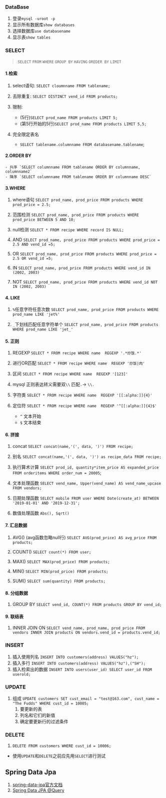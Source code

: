 ### DataBase

1. 登录`mysql -uroot -p`
2. 显示所有数据库`show databases`
3. 选择数据库`use databasename`
4. 显示表`show tables`

### SELECT

> `SELECT` `FROM` `WHERE`  `GROUP BY` `HAVING` `OREDER BY` `LIMIT`

#### 1.检索
1. select语句: `SELECT cloumnname FROM tablename;`
2. 去除重复: `SELECT DISTINCT vend_id FROM products;`
3. 限制:
	- (5行)`SELECT prod_name FROM products LIMIT 5;`
	- (第5行开始的5行)`SELECT prod_name FROM products LIMIT 5,5;`
5. 完全限定表名
	
	- `SELECT tablename.columnname FROM databasename.tablename`;

#### 2.ORDER BY

	- 升序 `SELECT columnname FROM tablename ORDER BY columnname, columnname2`
	- 降序 `SELECT columnname FROM tablename ORDER BY columnname DESC`
	
#### 3.WHERE

1. where语句 `SELECT prod_name, prod_price FROM products WHERE prod_price = 2.5;`

2. 范围检测 `SELECT prod_name, prod_price FROM products WHERE prod_price BETWEEN 5 AND 10;`

3. null检测 `SELECT * FROM recipe WHERE record IS NULL;`

4. AND `SELECT prod_name, prod_price FROM products WHERE prod_price = 2.5 AND vend_id =5;`

5. OR `SELECT prod_name, prod_price FROM products WHERE prod_price = 2.5 OR vend_id =5;`

6. IN `SELECT prod_name, prod_price FROM products WHERE vend_id IN (2002, 2003)`

7. NOT `SELECT prod_name, prod_price FROM products WHERE vend_id NOT IN (2002, 2003)`

#### 4. LIKE
1. `%`任意字符任意次数 `SELECT prod_name, prod_price FROM products WHERE prod_name LIKE 'jet%'`

2. `_`下划线匹配任意字符单个 `SELECT prod_name, prod_price FROM products WHERE prod_name LIKE 'jet_'`

#### 5. 正则
1. REGEXP `SELECT * FROM recipe WHERE name  REGEXP '.*炒饭.*'`

2. 进行OR匹配 `SELECT * FROM recipe WHERE name  REGEXP '炒饭|肉' ` 

3. 区间 `SELECT * FROM recipe WHERE name  REGEXP '[123]'`

4. mysql 正则表达转义需要双`\\` 匹配`.`-> `\\.`

5. 字符类 `SELECT * FROM recipe WHERE name  REGEXP '[[:alpha:]]{4}'`

6. 定位符 `SELECT * FROM recipe WHERE name  REGEXP '^[[:alpha:]]{4}$'`
	
	- `^` 文本开始
	- `$` 文本结束

#### 6. 拼接
1. concat `SELECT concat(name,'(', data, ')') FROM recipe;`

2. 别名 `SELECT concat(name,'(', data, ')') as recipe_data FROM recipe;`

3. 执行算术计算 `SELECT prod_id, quantity*item_price AS expanded_price FROM orderitems WHERE order_num = 20005`; 

4. 文本处理函数 `SELECT vend_name, Upper(vend_name) AS vend_name_upcase FROM vendors;` 

5. 日期处理函数 `SELECT mobile FROM user WHERE Date(create_at) BETWEEN '2019-01-01' AND '2019-12-31';`

6. 数值处理函数 `Abs(), Sqrt()`

#### 7. 汇总数据

1. AVG() (avg函数忽略null行) `SELECT AVG(prod_price) AS avg_price FROM products;`

2. COUNT() `SELECT count(*) FROM user;`

3. MAX() `SELECT MAX(prod_price) FROM products;`

4. MIN() `SELECT MIN(prod_price) FROM products;`

5. SUM() `SELECT sum(quantity) FROM products;`

#### 8. 分组数据

1. GROUP BY `SELECT vend_id, COUNT(*) FROM products GROUP BY vend_id;`

#### 9. 联结表

1. INNER JOIN ON `SELECT vend_name, prod_name, prod_price FROM vendors INNER JOIN products ON vendors.vend_id = products.vend_id;`

### INSERT

1. 插入使用列名 `INSERT INTO customers(address) VALUES("hz");`
2. 插入多行 `INSERT INTO customers(address) VALUES("hz"),("SH");`
3. 插入检索出的数据 `INSERT INTO users(user_id) SELECT user_id FROM userold;`

### UPDATE
1. 组成 `UPDATE customers SET cust_email = "test@163.com", cust_name = "The Fudds" WHERE cust_id = 10005;`
	1. 要更新的表
	2. 列名和它们的新值
	3. 确定要更新行的过滤条件

### DELETE
1. `DELETE FROM customers WHERE cust_id = 10006;`

* 使用`UPDATE`和`DELETE`之前应先用`SELECT`进行测试

## Spring Data Jpa
1. [spring-data-jpa官方文档](https://docs.spring.io/spring-data/jpa/docs/current/reference/html/)
2. [Spring Data JPA @Query](https://www.baeldung.com/spring-data-jpa-query)	

